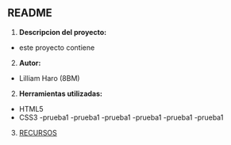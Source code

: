 ## README
1. **Descripcion del proyecto:**
  - este proyecto contiene
2. **Autor:**
  - Lilliam Haro (8BM)
2. **Herramientas utilizadas:**
  - HTML5
  - CSS3
  -prueba1
  -prueba1
  -prueba1
  -prueba1
  -prueba1
  -prueba1
3. [RECURSOS](assets/images/...)
